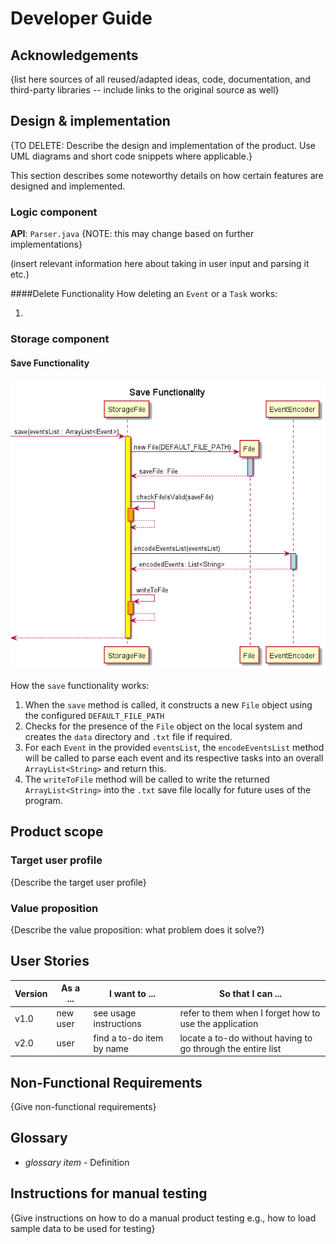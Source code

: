 # Developer Guide

## Acknowledgements

{list here sources of all reused/adapted ideas, code, documentation, and third-party libraries -- include links to the original source as well}

## Design & implementation

{TO DELETE: Describe the design and implementation of the product. Use UML diagrams and short code snippets where applicable.}

This section describes some noteworthy details on how certain features are designed and implemented.

### Logic component

**API**: `Parser.java` {NOTE: this may change based on further implementations}

(insert relevant information here about taking in user input and parsing it etc.)

####Delete Functionality
How deleting an `Event` or a `Task` works:

1. 



### Storage component

#### Save Functionality

![](images/SaveDiagram.png)

How the `save` functionality works: 
1. When the `save` method is called, it constructs a new `File` object using the configured `DEFAULT_FILE_PATH`
2. Checks for the presence of the `File` object on the local system and creates the `data` directory and `.txt` file if required.
3. For each `Event` in the provided `eventsList`, the `encodeEventsList` method will be called to parse each event and its respective tasks into an overall `ArrayList<String>` and return this. 
4. The `writeToFile` method will be called to write the returned `ArrayList<String>` into the `.txt` save file locally for future uses of the program.

## Product scope
### Target user profile

{Describe the target user profile}

### Value proposition

{Describe the value proposition: what problem does it solve?}

## User Stories

|Version| As a ... | I want to ... | So that I can ...|
|--------|----------|---------------|------------------|
|v1.0|new user|see usage instructions|refer to them when I forget how to use the application|
|v2.0|user|find a to-do item by name|locate a to-do without having to go through the entire list|

## Non-Functional Requirements

{Give non-functional requirements}

## Glossary

* *glossary item* - Definition

## Instructions for manual testing

{Give instructions on how to do a manual product testing e.g., how to load sample data to be used for testing}
